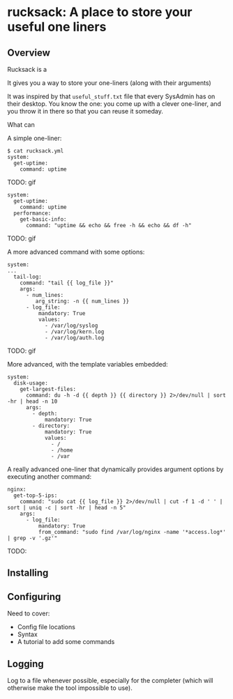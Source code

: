# rucksack: A place to store your useful one liners

## Overview

Rucksack is a 

It gives you a way to store your one-liners (along with their arguments)

It was inspired by that `useful_stuff.txt` file that every SysAdmin has on their desktop. You know the one: you come up with a clever one-liner, and you throw it in there so that you can reuse it someday.

What can 


A simple one-liner:

```
$ cat rucksack.yml
system:
  get-uptime:
    command: uptime
```

TODO: gif

```
system:
  get-uptime:
    command: uptime
  performance:
    get-basic-info:
      command: "uptime && echo && free -h && echo && df -h"
```

TODO: gif


A more advanced command with some options:

```
system:
...
  tail-log:
    command: "tail {{ log_file }}"
    args:
      - num_lines:
         arg_string: -n {{ num_lines }}
      - log_file:
          mandatory: True
          values:
            - /var/log/syslog
            - /var/log/kern.log
            - /var/log/auth.log
```

TODO: gif

More advanced, with the template variables embedded:

```
system:
  disk-usage:
    get-largest-files:
      command: du -h -d {{ depth }} {{ directory }} 2>/dev/null | sort -hr | head -n 10
      args:
        - depth:
            mandatory: True
        - directory:
            mandatory: True
            values:
              - /
              - /home
              - /var
```


A really advanced one-liner that dynamically provides argument options by executing another command:

```
nginx:
  get-top-5-ips:
    command: "sudo cat {{ log_file }} 2>/dev/null | cut -f 1 -d ' ' | sort | uniq -c | sort -hr | head -n 5"
    args:
      - log_file:
          mandatory: True
          from_command: "sudo find /var/log/nginx -name '*access.log*' | grep -v '.gz'"
```

TODO:

## Installing

## Configuring

Need to cover:

* Config file locations
* Syntax
* A tutorial to add some commands

## Logging

Log to a file whenever possible, especially for the completer (which will otherwise make the tool impossible to use).
